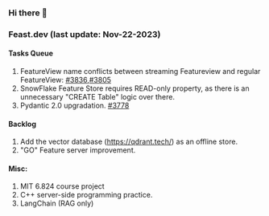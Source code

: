 <!--
**shuchu/shuchu** is a ✨ _special_ ✨ repository because its `README.md` (this file) appears on your GitHub profile.

Here are some ideas to get you started:

- 🔭 I’m currently working on ...
- 🌱 I’m currently learning ...
- 👯 I’m looking to collaborate on ...
- 🤔 I’m looking for help with ...
- 💬 Ask me about ...
- 📫 How to reach me: ...
- 😄 Pronouns: ...
- ⚡ Fun fact: ...
-->

### Hi there 👋


### Feast.dev (last update: Nov-22-2023)
#### Tasks Queue 
1. FeatureView name conflicts between streaming Featureview and regular FeatureView: [#3836](https://github.com/feast-dev/feast/issues/3836),[#3805](https://github.com/feast-dev/feast/issues/3805)
2. SnowFlake Feature Store requires READ-only property, as there is an unnecessary "CREATE Table" logic over there.
3. Pydantic 2.0 upgradation. [#3778](https://github.com/feast-dev/feast/issues/3778)

#### Backlog
1. Add the vector database (https://qdrant.tech/) as an offline store.
2. "GO" Feature server improvement.


#### Misc:
1. MIT 6.824 course project
2. C++ server-side programming practice.
3. LangChain (RAG only)



